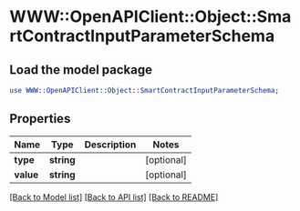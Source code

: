 # WWW::OpenAPIClient::Object::SmartContractInputParameterSchema

## Load the model package
```perl
use WWW::OpenAPIClient::Object::SmartContractInputParameterSchema;
```

## Properties
Name | Type | Description | Notes
------------ | ------------- | ------------- | -------------
**type** | **string** |  | [optional] 
**value** | **string** |  | [optional] 

[[Back to Model list]](../README.md#documentation-for-models) [[Back to API list]](../README.md#documentation-for-api-endpoints) [[Back to README]](../README.md)


